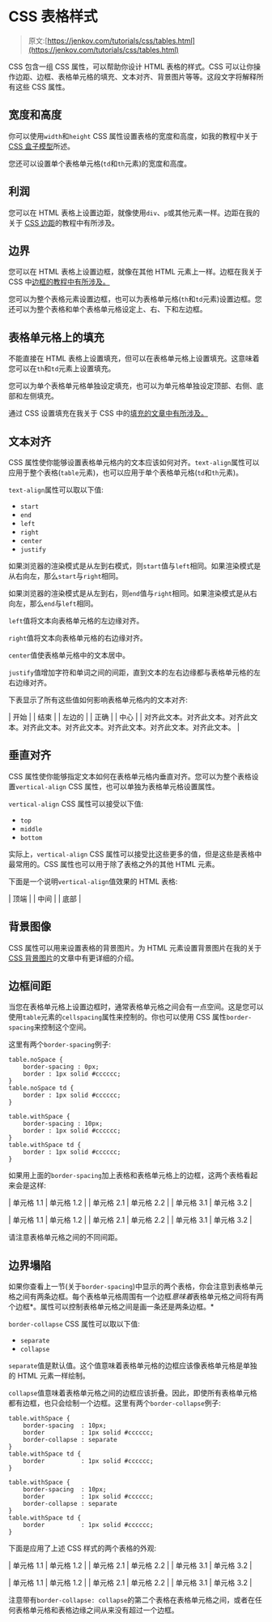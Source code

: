 # CSS 表格样式

> 原文:[https://jenkov.com/tutorials/css/tables.html](https://jenkov.com/tutorials/css/tables.html)

CSS 包含一组 CSS 属性，可以帮助你设计 HTML 表格的样式。CSS 可以让你操作边距、边框、表格单元格的填充、文本对齐、背景图片等等。这段文字将解释所有这些 CSS 属性。

## 宽度和高度

你可以使用`width`和`height` CSS 属性设置表格的宽度和高度，如我的教程中关于 [CSS 盒子模型](/css/box-model.html)所述。

您还可以设置单个表格单元格(`td`和`th`元素)的宽度和高度。

## 利润

您可以在 HTML 表格上设置边距，就像使用`div`、`p`或其他元素一样。边距在我的关于 [CSS 边距](/css/margin.html)的教程中有所涉及。

## 边界

您可以在 HTML 表格上设置边框，就像在其他 HTML 元素上一样。边框在我关于 CSS 中[边框的教程中有所涉及。](/css/border.html)

您可以为整个表格元素设置边框，也可以为表格单元格(`th`和`td`元素)设置边框。您还可以为整个表格和单个表格单元格设定上、右、下和左边框。

## 表格单元格上的填充

不能直接在 HTML 表格上设置填充，但可以在表格单元格上设置填充。这意味着您可以在`th`和`td`元素上设置填充。

您可以为单个表格单元格单独设定填充，也可以为单元格单独设定顶部、右侧、底部和左侧填充。

通过 CSS 设置填充在我关于 CSS 中的[填充的文章中有所涉及。](/css/padding.html)

## 文本对齐

CSS 属性使你能够设置表格单元格内的文本应该如何对齐。`text-align`属性可以应用于整个表格(`table`元素)，也可以应用于单个表格单元格(`td`和`th`元素)。

`text-align`属性可以取以下值:

*   `start`
*   `end`
*   `left`
*   `right`
*   `center`
*   `justify`

如果浏览器的渲染模式是从左到右模式，则`start`值与`left`相同。如果渲染模式是从右向左，那么`start`与`right`相同。

如果浏览器的渲染模式是从左到右，则`end`值与`right`相同。如果渲染模式是从右向左，那么`end`与`left`相同。

`left`值将文本向表格单元格的左边缘对齐。

`right`值将文本向表格单元格的右边缘对齐。

`center`值使表格单元格中的文本居中。

`justify`值增加字符和单词之间的间距，直到文本的左右边缘都与表格单元格的左右边缘对齐。

下表显示了所有这些值如何影响表格单元格内的文本对齐:

| 开始 |
| 结束 |
| 左边的 |
| 正确 |
| 中心 |
| 对齐此文本。对齐此文本。对齐此文本。对齐此文本。对齐此文本。对齐此文本。对齐此文本。对齐此文本。 |

## 垂直对齐

CSS 属性使你能够指定文本如何在表格单元格内垂直对齐。您可以为整个表格设置`vertical-align` CSS 属性，也可以单独为表格单元格设置属性。

`vertical-align` CSS 属性可以接受以下值:

*   `top`
*   `middle`
*   `bottom`

实际上，`vertical-align` CSS 属性可以接受比这些更多的值，但是这些是表格中最常用的。CSS 属性也可以用于除了表格之外的其他 HTML 元素。

下面是一个说明`vertical-align`值效果的 HTML 表格:

| 顶端 |
| 中间 |
| 底部 |

## 背景图像

CSS 属性可以用来设置表格的背景图片。为 HTML 元素设置背景图片在我的关于 [CSS 背景图片](/css/background-image.html)的文章中有更详细的介绍。

## 边框间距

当您在表格单元格上设置边框时，通常表格单元格之间会有一点空间。这是您可以使用`table`元素的`cellspacing`属性来控制的。你也可以使用 CSS 属性`border-spacing`来控制这个空间。

这里有两个`border-spacing`例子:

```
table.noSpace {
    border-spacing : 0px;
    border : 1px solid #cccccc;
}
table.noSpace td {
    border : 1px solid #cccccc;
}

table.withSpace {
    border-spacing : 10px;
    border : 1px solid #cccccc;
}
table.withSpace td {
    border : 1px solid #cccccc;
}

```

如果用上面的`border-spacing`加上表格和表格单元格上的边框，这两个表格看起来会是这样:

| 单元格 1.1 | 单元格 1.2 |
| 单元格 2.1 | 单元格 2.2 |
| 单元格 3.1 | 单元格 3.2 |

| 单元格 1.1 | 单元格 1.2 |
| 单元格 2.1 | 单元格 2.2 |
| 单元格 3.1 | 单元格 3.2 |

请注意表格单元格之间的不同间距。

## 边界塌陷

如果你查看上一节(关于`border-spacing`)中显示的两个表格，你会注意到表格单元格之间有两条边框。每个表格单元格周围有一个边框*意味着*表格单元格之间将有两个边框*。属性可以控制表格单元格之间是画一条还是两条边框。*

`border-collapse` CSS 属性可以取以下值:

*   `separate`
*   `collapse`

`separate`值是默认值。这个值意味着表格单元格的边框应该像表格单元格是单独的 HTML 元素一样绘制。

`collapse`值意味着表格单元格之间的边框应该折叠。因此，即使所有表格单元格都有边框，也只会绘制一个边框。这里有两个`border-collapse`例子:

```
table.withSpace {
    border-spacing  : 10px;
    border          : 1px solid #cccccc;
    border-collapse : separate
}
table.withSpace td {
    border          : 1px solid #cccccc;
}

table.withSpace {
    border-spacing  : 10px;
    border          : 1px solid #cccccc;
    border-collapse : separate
}
table.withSpace td {
    border          : 1px solid #cccccc;
}

```

下面是应用了上述 CSS 样式的两个表格的外观:

| 单元格 1.1 | 单元格 1.2 |
| 单元格 2.1 | 单元格 2.2 |
| 单元格 3.1 | 单元格 3.2 |

| 单元格 1.1 | 单元格 1.2 |
| 单元格 2.1 | 单元格 2.2 |
| 单元格 3.1 | 单元格 3.2 |

注意带有`border-collapse: collapse`的第二个表格在表格单元格之间，或者在任何表格单元格和表格边缘之间从来没有超过一个边框。